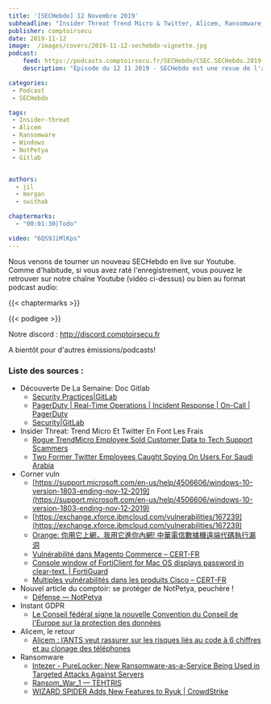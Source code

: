 ```yaml
---
title: '[SECHebdo] 12 Novembre 2019'
subheadline: "Insider Threat Trend Micro & Twitter, Alicem, Ransomware, CornerVuln, Défense NotPetya, Doc Sécu Gitlab, etc."
publisher: comptoirsecu
date: 2019-11-12
image:  /images/covers/2019-11-12-sechebdo-vignette.jpg
podcast:
    feed: https://podcasts.comptoirsecu.fr/SECHebdo/CSEC.SECHebdo.2019-11-12.m4a
    description: "Épisode du 12 11 2019 - SECHebdo est une revue de l'actualité cybersécurité réalisée en live sur Youtube, généralement le mardi soir."

categories:
 - Podcast
 - SECHebdo

tags:
 - Insider-threat
 - Alicem
 - Ransomware
 - Windows
 - NotPetya
 - Gitlab


authors:
  - jil
  - morgan
  - swithak

chaptermarks:
  - "00:01:30|Todo"

video: "6QS9JiMlKps"
---
```


Nous venons de tourner un nouveau SECHebdo en live sur Youtube. Comme d'habitude, si vous avez raté l'enregistrement, vous pouvez le retrouver sur notre chaîne Youtube (vidéo ci-dessus) ou bien au format podcast audio:

{{< chaptermarks >}}

{{< podigee >}}

Notre discord : <http://discord.comptoirsecu.fr>

A bientôt pour d'autres émissions/podcasts!

### Liste des sources :

*  Découverte De La Semaine: Doc Gitlab
	* [Security Practices|GitLab](https://about.gitlab.com/handbook/security/)
	* [PagerDuty | Real-Time Operations | Incident Response | On-Call | PagerDuty](https://www.pagerduty.com/)
	* [Security|GitLab](https://about.gitlab.com/handbook/engineering/security/)
*  Insider Threat: Trend Micro Et Twitter En Font Les Frais
	* [Rogue TrendMicro Employee Sold Customer Data to Tech Support Scammers](https://thehackernews.com/2019/11/insider-threat-data-breach.html)
	* [Two Former Twitter Employees Caught Spying On Users For Saudi Arabia](https://thehackernews.com/2019/11/twitter-spying-saudi-arabia.html)
*  Corner vuln
	* [https://support.microsoft.com/en-us/help/4506606/windows-10-version-1803-ending-nov-12-2019](https://support.microsoft.com/en-us/help/4506606/windows-10-version-1803-ending-nov-12-2019)
	* [https://exchange.xforce.ibmcloud.com/vulnerabilities/167239](https://exchange.xforce.ibmcloud.com/vulnerabilities/167239)
	* [Orange: 你用它上網，我用它進你內網! 中華電信數據機遠端代碼執行漏洞](https://blog.orange.tw/2019/11/HiNet-GPON-Modem-RCE.html)
	* [Vulnérabilité dans Magento Commerce – CERT-FR](https://www.cert.ssi.gouv.fr/avis/CERTFR-2019-AVI-550/)
	* [Console window of FortiClient for Mac OS displays password in clear-text. | FortiGuard](https://fortiguard.com/psirt/FG-IR-19-227)
	* [Multiples vulnérabilités dans les produits Cisco – CERT-FR](https://www.cert.ssi.gouv.fr/avis/CERTFR-2019-AVI-548/)
*  Nouvel article du comptoir: se protéger de NotPetya, peuchère !
	* [Défense — NotPetya](https://comptoisecu.fr/blog/2019-10-08-defense-notpetya/)
*  Instant GDPR
	* [Le Conseil fédéral signe la nouvelle Convention du Conseil de l'Europe sur la protection des données](https://www.admin.ch/gov/fr/accueil/documentation/communiques.msg-id-76861.html)
*  Alicem, le retour
	* [Alicem : l’ANTS veut rassurer sur les risques liés au code à 6 chiffres et au clonage des téléphones](https://www.nextinpact.com/news/108384-alicem-lants-veut-rassurer-sur-risques-lies-au-code-a-6-chiffres-et-au-clonage-telephones.htm)
*  Ransomware
	* [Intezer - PureLocker: New Ransomware-as-a-Service Being Used in Targeted Attacks Against Servers](https://www.intezer.com/blog-purelocker-ransomware-being-used-in-targeted-attacks-against-servers/)
	* [Ransom_War_1 — TEHTRIS](https://tehtris.com/en/ransom-war-1/)
	* [WIZARD SPIDER Adds New Features to Ryuk | CrowdStrike](https://www.crowdstrike.com/blog/wizard-spider-adds-new-feature-to-ryuk-ransomware/)
